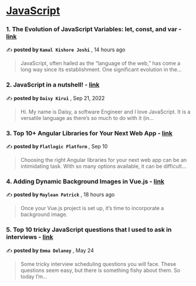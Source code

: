 
<h1><a href=https://medium.com/tag/javascript-development/recommended target="_blank" rel="noopener noreferrer">JavaScript</a></h1>
<h3>1. The Evolution of JavaScript Variables: let, const, and var - <a href=https://medium.com/@kamaljoshi1582001/the-evolution-of-javascript-variables-let-const-and-var-4a86d6a41c5d?source=tag_recommended_feed---------0-84----------javascript_development----------d990d034_eabf_4a1a_a26d_413128e7df9e------- target="_blank" rel="noopener noreferrer">link</a></h3>

✍️ **posted by `Kamal Kishore Joshi`** <date> , 14 hours ago</date>

<blockquote>JavaScript, often hailed as the “language of the web,” has come a long way since its establishment. One significant evolution in the…</blockquote>

<h3>2. JavaScript in a nutshell! - <a href=https://medium.com/@daisykirui/javascript-in-a-nutshell-669dab5b6e78?source=tag_recommended_feed---------1-107----------javascript_development----------d990d034_eabf_4a1a_a26d_413128e7df9e------- target="_blank" rel="noopener noreferrer">link</a></h3>

✍️ **posted by `Daisy Kirui`** <date> , Sep 21, 2022</date>

<blockquote>Hi. My name is Daisy, a software Engineer and I love JavaScript. It is a versatile language as there’s so much to do with it (in…</blockquote>

<h3>3. Top 10+ Angular Libraries for Your Next Web App - <a href=https://medium.com/@flatlogic-manager/top-10-angular-libraries-for-your-next-web-app-edeb250a9ae3?source=tag_recommended_feed---------2-85----------javascript_development----------d990d034_eabf_4a1a_a26d_413128e7df9e------- target="_blank" rel="noopener noreferrer">link</a></h3>

✍️ **posted by `Flatlogic Platform`** <date> , Sep 10</date>

<blockquote>Choosing the right Angular libraries for your next web app can be an intimidating task. With so many options available, it can be difficult…</blockquote>

<h3>4. Adding Dynamic Background Images in Vue.js - <a href=https://medium.com/@pacmac2013/adding-dynamic-background-images-in-vue-js-31720c858d23?source=tag_recommended_feed---------3-84----------javascript_development----------d990d034_eabf_4a1a_a26d_413128e7df9e------- target="_blank" rel="noopener noreferrer">link</a></h3>

✍️ **posted by `Maylean Patrick`** <date> , 18 hours ago</date>

<blockquote>Once your Vue.js project is set up, it’s time to incorporate a background image.</blockquote>

<h3>5. Top 10 tricky JavaScript questions that I used to ask in interviews - <a href=https://medium.com/@emma-delaney/top-10-tricky-javascript-questions-that-i-used-to-ask-in-interviews-2cb3912271a9?source=tag_recommended_feed---------4-85----------javascript_development----------d990d034_eabf_4a1a_a26d_413128e7df9e------- target="_blank" rel="noopener noreferrer">link</a></h3>

✍️ **posted by `Emma Delaney`** <date> , May 24</date>

<blockquote>Some tricky interview scheduling questions you will face. These questions seem easy, but there is something fishy about them. So today I’m…</blockquote>

